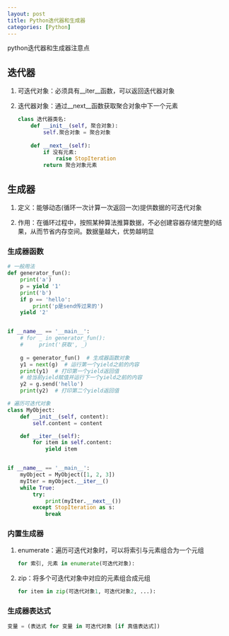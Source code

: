 ```yaml
---
layout: post
title: Python迭代器和生成器
categories: [Python]
---
```


python迭代器和生成器注意点

<!-- more -->
## 迭代器

1. 可迭代对象：必须具有__iter__函数，可以返回迭代器对象

2. 迭代器对象：通过__next__函数获取聚合对象中下一个元素
   
   ```python
   class 迭代器类名:
       def __init__(self, 聚合对象):
           self.聚合对象 = 聚合对象
    
       def __next__(self):
           if 没有元素:
               raise StopIteration
           return 聚合对象元素
   ```



## 生成器

1. 定义：能够动态(循环一次计算一次返回一次)提供数据的可迭代对象

2. 作用：在循环过程中，按照某种算法推算数据，不必创建容器存储完整的结果，从而节省内存空间。数据量越大，优势越明显


### 生成器函数
```python
# 一般用法
def generator_fun():
    print('a')
    p = yield '1'
    print('b')
    if p == 'hello':
        print('p是send传过来的')
    yield '2'


if __name__ == '__main__':
    # for _ in generator_fun():
    #     print('获取', _)
    
    g = generator_fun()  # 生成器函数对象
    y1 = next(g)  # 运行第一个yield之前的内容
    print(y1)  # 打印第一个yield返回值
    # 给当前yield赋值并运行下一个yield之前的内容
    y2 = g.send('hello')
    print(y2)  # 打印第二个yield返回值
```
```python
# 遍历可迭代对象
class MyObject:
    def __init__(self, content):
        self.content = content

    def __iter__(self):
        for item in self.content:
            yield item


if __name__ == '__main__':
    myObject = MyObject([1, 2, 3])
    myIter = myObject.__iter__()
    while True:
        try:
            print(myIter.__next__())
        except StopIteration as s:
            break
```

### 内置生成器

1. enumerate：遍历可迭代对象时，可以将索引与元素组合为一个元组
   ```python
   for 索引, 元素 in enumerate(可迭代对象):
   ```

2. zip：将多个可迭代对象中对应的元素组合成元组
   ```python
   for item in zip(可迭代对象1, 可迭代对象2, ...):
   ```

### 生成器表达式
```python
变量 = (表达式 for 变量 in 可迭代对象 [if 真值表达式])
```